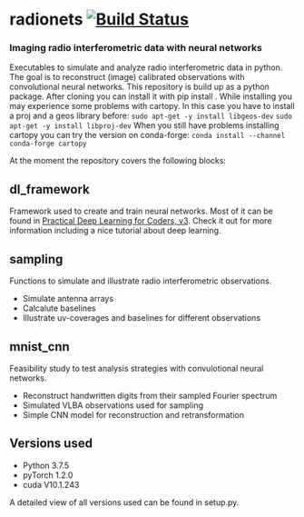 # radionets [![Build Status](https://travis-ci.com/Kevin2/radionets.svg?branch=master)](https://travis-ci.org/kevin2/radionets)

### Imaging radio interferometric data with neural networks

Executables to simulate and analyze radio interferometric data in python. The goal is to reconstruct (image) calibrated observations with convolutional neural networks. 
This repository is build up as a python package. After cloning you can install it with
    pip install .
While installing you may experience some problems with cartopy. In this case you have to install a proj and a geos library before:
`sudo apt-get -y install libgeos-dev`
`sudo apt-get -y install libproj-dev`
When you still have problems installing cartopy you can try the version on conda-forge:
`conda install --channel conda-forge cartopy`

At the moment the repository covers the following blocks:

## dl_framework

Framework used to create and train neural networks. Most of it can be found in [Practical Deep Learning for Coders, v3](https://course.fast.ai/index.html). Check it out for more information including a nice tutorial about deep learning.

## sampling

Functions to simulate and illustrate radio interferometric observations.

* Simulate antenna arrays
* Calcalute baselines
* Illustrate uv-coverages and baselines for different observations

## mnist_cnn

Feasibility study to test analysis strategies with convulotional neural networks.

* Reconstruct handwritten digits from their sampled Fourier spectrum
* Simulated VLBA observations used for sampling
* Simple CNN model for reconstruction and retransformation

## Versions used

* Python 3.7.5
* pyTorch 1.2.0
* cuda V10.1.243

A detailed view of all versions used can be found in setup.py.